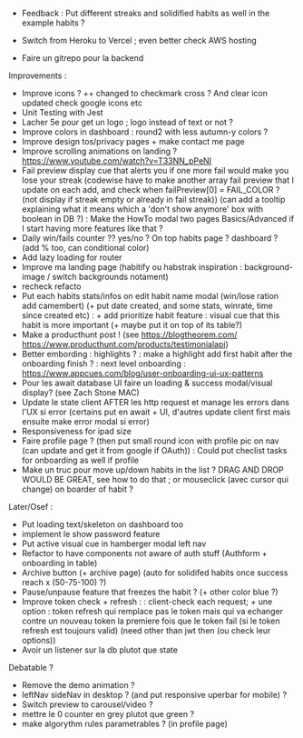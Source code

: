 - Feedback
: Put different streaks and solidified habits as well in the example habits ?

- Switch from Heroku to Vercel ; even better check AWS hosting
- Faire un gitrepo pour la backend 

Improvements :
- Improve icons ? ++ changed to checkmark cross ? And clear icon updated check google icons etc
- Unit Testing with Jest
- Lacher 5e pour get un logo ; logo instead of text or not ?
- Improve colors in dashboard : round2 with less autumn-y colors ?
- Improve design tos/privacy pages + make contact me page
- Improve scrolling animations on landing ? https://www.youtube.com/watch?v=T33NN_pPeNI
- Fail preview display cue that alerts you if one more fail would make you lose your streak (codewise have to make another array fail preview that I update on each add, and check when failPreview[0] = FAIL_COLOR ? (not display if streak empty or already in fail streak)) (can add a tooltip explaining what it means which a 'don't show anymore' box with boolean in DB ?)
: Make the HowTo modal two pages Basics/Advanced if I start having more features like that ?
- Daily win/fails counter ?? yes/no ? On top habits page ? dashboard ? (add % too, can conditional color)
- Add lazy loading for router
- Improve ma landing page (habitify ou habstrak inspiration : background-image / switch backgrounds notament)
- recheck refacto
- Put each habits stats/infos on edit habit name modal (win/lose ration add camembert) (+ put date created, and some stats, winrate, time since created etc)
: + add prioritize habit feature : visual cue that this habit is more important (+ maybe put it on top of its table?)
- Make a producthunt post ! (see https://blogtheorem.com/ https://www.producthunt.com/products/testimonialapi)
- Better embording : highlights ?
: make a highlight add first habit after the onboarding finish ?
: next level onboarding : https://www.appcues.com/blog/user-onboarding-ui-ux-patterns
- Pour les await database UI faire un loading & success modal/visual display? (see Zach Stone MAC)
- Update le state client AFTER les http request et manage les errors dans l'UX si error (certains put en await + UI, d'autres update client first mais ensuite make error modal si error)
- Responsiveness for ipad size
- Faire profile page ? (then put small round icon with profile pic on nav (can update and get it from google if OAuth))
: Could put checlist tasks for onboarding as well if profile 
- Make un truc pour move up/down habits in the list ? DRAG AND DROP WOULD BE GREAT, see how to do that ; or mouseclick (avec cursor qui change) on boarder of habit ?

Later/Osef :
- Put loading text/skeleton on dashboard too
- implement le show password feature
- Put active visual cue in hamberger modal left nav
- Refactor to have components not aware of auth stuff (Authform + onboarding in table)
- Archive button (+ archive page) (auto for solidifed habits once success reach x (50-75-100) ?)
- Pause/unpause feature that freezes the habit ? (+ other color blue ?)
- Improve token check + refresh :
: client-check each request; + une option : token refresh qui remplace pas le token mais qui va echanger contre un nouveau token la premiere fois que le token fail (si le token refresh est toujours valid) (need other than jwt then (ou check leur options))
- Avoir un listener sur la db plutot que state

Debatable ?
- Remove the demo animation ?
- leftNav sideNav in desktop ? (and put responsive uperbar for mobile) ?
-  Switch preview to carousel/video ?
- mettre le 0 counter en grey plutot que green ?
- make algorythm rules parametrables ? (in profile page)
